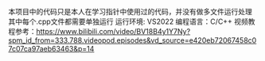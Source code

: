 本项目中的代码只是本人在学习指针中使用过的代码，并没有做多文件运行处理
其中每个.cpp文件都需要单独运行
运行环境: VS2022
编程语言：C/C++
视频教程参考：https://www.bilibili.com/video/BV18B4y1Y7Ny?spm_id_from=333.788.videopod.episodes&vd_source=e420eb72067458c07c07ca97aeb63463&p=14
